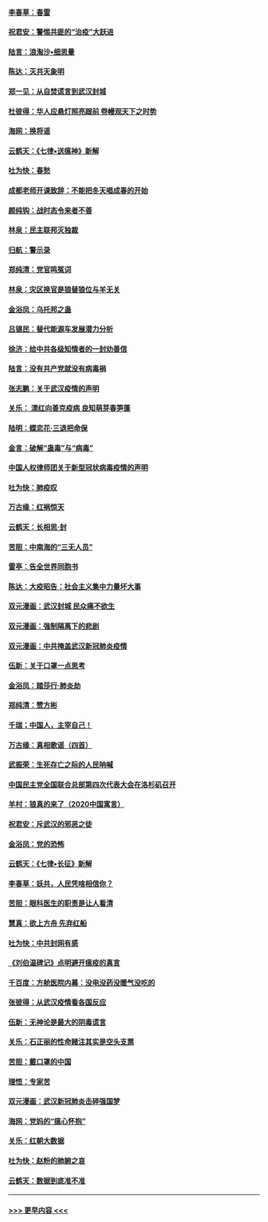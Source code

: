 #### [李春草：春雷](../pages/nsc993/n11876287.md?t=02181531) 
#### [祝君安：警惕共匪的“治疫”大跃进](../pages/nsc993/n11876084.md?t=02181531) 
#### [陆言：浪淘沙•细思量](../pages/nsc993/n11876071.md?t=02181531) 
#### [陈达：灭共天象明](../pages/nsc993/n11876063.md?t=02181531) 
#### [郑一见：从自焚谎言到武汉封城](../pages/nsc993/n11875621.md?t=02181531) 
#### [杜彼得：华人应悬灯照亮跟前 卷幔观天下之时势](../pages/nsc993/n11874822.md?t=02181531) 
#### [海网：换将谣](../pages/nsc993/n11873712.md?t=02181531) 
#### [云鹤天：《七律▪送瘟神》新解](../pages/nsc993/n11873598.md?t=02181531) 
#### [吐为快：春愁](../pages/nsc993/n11872801.md?t=02181531) 
#### [成都老师开课致辞：不能把冬天唱成春的开始](../pages/nsc993/n11872653.md?t=02181531) 
#### [颜纯钩：战时态令来者不善](../pages/nsc993/n11872011.md?t=02181531) 
#### [林泉：民主联邦灭独裁](../pages/nsc993/n11870998.md?t=02181531) 
#### [归航：警示录](../pages/nsc993/n11870963.md?t=02181531) 
#### [郑纯清：党官鸣冤词](../pages/nsc993/n11870938.md?t=02181531) 
#### [林泉：灾区换官是狼替狼位与羊无关](../pages/nsc993/n11870896.md?t=02181531) 
#### [金浴凤：乌托邦之蛊](../pages/nsc993/n11870879.md?t=02181531) 
#### [吕锡民：替代能源车发展潜力分析](../pages/nsc993/n11870656.md?t=02181531) 
#### [徐济：给中共各级知情者的一封劝善信](../pages/nsc993/n11868561.md?t=02181531) 
#### [陆言：没有共产党就没有病毒祸](../pages/nsc993/n11868232.md?t=02181531) 
#### [张志鹏：关于武汉疫情的声明](../pages/nsc993/n11867182.md?t=02181531) 
#### [关乐： 漂红向善克疫病 良知萌芽春笋蓬](../pages/nsc993/n11865710.md?t=02181531) 
#### [陆明：蝶恋花‧三退把命保](../pages/nsc993/n11865673.md?t=02181531) 
#### [金言：破解“蛊毒”与“病毒”](../pages/nsc993/n11864103.md?t=02181531) 
#### [中国人权律师团关于新型冠状病毒疫情的声明](../pages/nsc993/n11864249.md?t=02181531) 
#### [吐为快：肺疫叹](../pages/nsc993/n11864027.md?t=02181531) 
#### [万古缘：红祸惊天](../pages/nsc993/n11864079.md?t=02181531) 
#### [云鹤天：长相思‧封](../pages/nsc993/n11864006.md?t=02181531) 
#### [苦胆：中南海的“三无人员”](../pages/nsc993/n11862997.md?t=02181531) 
#### [雷亭：告全世界同胞书](../pages/nsc993/n11862572.md?t=02181531) 
#### [陈达：大疫昭告：社会主义集中力量坏大事](../pages/nsc993/n11859419.md?t=02181531) 
#### [双元漫画：武汉封城 民众痛不欲生](../pages/nsc993/n11859287.md?t=02181531) 
#### [双元漫画：强制隔离下的悲剧](../pages/nsc993/n11859244.md?t=02181531) 
#### [双元漫画：中共掩盖武汉新冠肺炎疫情](../pages/nsc993/n11858249.md?t=02181531) 
#### [伍新：关于口罩一点思考](../pages/nsc993/n11859195.md?t=02181531) 
#### [金浴凤：踏莎行‧肺炎劫](../pages/nsc993/n11858227.md?t=02181531) 
#### [郑纯清：赞方彬](../pages/nsc993/n11856803.md?t=02181531) 
#### [千瑞；中国人，主宰自己！](../pages/nsc993/n11856793.md?t=02181531) 
#### [万古缘：真相歌谣（四首）](../pages/nsc993/n11856263.md?t=02181531) 
#### [武振荣：生死存亡之际的人民呐喊](../pages/nsc993/n11856256.md?t=02181531) 
#### [中国民主党全国联合总部第四次代表大会在洛杉矶召开](../pages/nsc993/n11856344.md?t=02181531) 
#### [羊村：狼真的来了（2020中国寓言）](../pages/nsc993/n11856229.md?t=02181531) 
#### [祝君安：斥武汉的邪恶之徒](../pages/nsc993/n11855861.md?t=02181531) 
#### [金浴凤：党的恐怖](../pages/nsc993/n11855849.md?t=02181531) 
#### [云鹤天：《七律▪长征》新解](../pages/nsc993/n11855479.md?t=02181531) 
#### [李春草：妖共，人民凭啥相信你？](../pages/nsc993/n11855196.md?t=02181531) 
#### [苦胆：眼科医生的职责是让人看清](../pages/nsc993/n11853840.md?t=02181531) 
#### [慧真：欲上方舟 先弃红船](../pages/nsc993/n11853483.md?t=02181531) 
#### [吐为快：中共封网有感](../pages/nsc993/n11852575.md?t=02181531) 
#### [《刘伯温碑记》点明避开瘟疫的真言](../pages/nsc993/n11852128.md?t=02181531) 
#### [千百度：方舱医院内幕：没电没药没暖气没吃的](../pages/nsc993/n11850211.md?t=02181531) 
#### [张彼得：从武汉疫情看各国反应](../pages/nsc993/n11850102.md?t=02181531) 
#### [伍新：无神论是最大的阴毒谎言](../pages/nsc993/n11846129.md?t=02181531) 
#### [关乐：石正丽的性命赌注其实是空头支票](../pages/nsc993/n11846109.md?t=02181531) 
#### [苦胆：戴口罩的中国](../pages/nsc993/n11845576.md?t=02181531) 
#### [理悟：专家苦](../pages/nsc993/n11845564.md?t=02181531) 
#### [双元漫画：武汉新冠肺炎击碎强国梦](../pages/nsc993/n11843320.md?t=02181531) 
#### [海网：党妈的“瘟心怀抱”](../pages/nsc993/n11840740.md?t=02181531) 
#### [关乐：红朝大数据](../pages/nsc993/n11840675.md?t=02181531) 
#### [吐为快：赵粉的肺腑之哀](../pages/nsc993/n11840618.md?t=02181531) 
#### [云鹤天：数据到底准不准](../pages/nsc993/n11840325.md?t=02181531) 

----
#### [ >>> 更早内容 <<< ](../indexes/nsc993-earlier.md)
